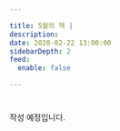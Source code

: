 ```yaml
---

title: 5월의 책 |
description:
date: 2020-02-22 13:00:00
sidebarDepth: 2
feed:
  enable: false

---
```


# 

작성 예정입니다.
